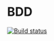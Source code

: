 # BDD
[![Build status](https://ci.appveyor.com/api/projects/status/shrt1b3i2t1gs3cw/branch/main?svg=true)](https://ci.appveyor.com/project/Saiferin/bdd/branch/main)
